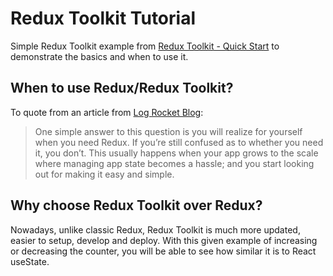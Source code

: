 # Redux Toolkit Tutorial

Simple Redux Toolkit example from [Redux Toolkit - Quick Start](https://redux-toolkit.js.org/tutorials/quick-start) to demonstrate the basics and when to use it. 

## When to use Redux/Redux Toolkit?

To quote from an article from [Log Rocket Blog](https://blog.logrocket.com/why-use-redux-reasons-with-clear-examples-d21bffd5835/):

<blockquote>One simple answer to this question is you will realize for yourself when you need Redux. If you’re still confused as to whether you need it, you don’t. This usually happens when your app grows to the scale where managing app state becomes a hassle; and you start looking out for making it easy and simple.</blockquote>

## Why choose Redux Toolkit over Redux?

Nowadays, unlike classic Redux, Redux Toolkit is much more updated, easier to setup, develop and deploy. With this given example of increasing or decreasing the counter,  you will be able to see how similar it is to React useState.
